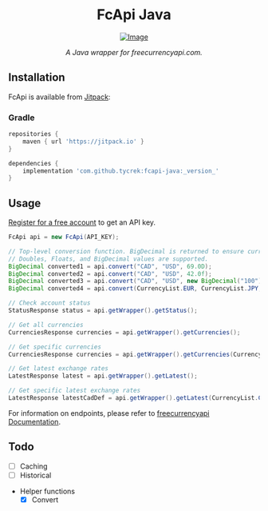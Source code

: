<div align="center">

FcApi Java
===

[![Image]][Jitpack]

*A Java wrapper for freecurrencyapi.com.*

</div>

## Installation

FcApi is available from [Jitpack]:

### Gradle

```groovy
repositories {
    maven { url 'https://jitpack.io' }
}

dependencies {
    implementation 'com.github.tycrek:fcapi-java:_version_'
}
```

## Usage

[Register for a free account](https://app.freecurrencyapi.com/register) to get an API key.

```java
FcApi api = new FcApi(API_KEY);

// Top-level conversion function. BigDecimal is returned to ensure currency precision.
// Doubles, Floats, and BigDecimal values are supported.
BigDecimal converted1 = api.convert("CAD", "USD", 69.0D);
BigDecimal converted2 = api.convert("CAD", "USD", 42.0f);
BigDecimal converted3 = api.convert("CAD", "USD", new BigDecimal("100"));
BigDecimal converted4 = api.convert(CurrencyList.EUR, CurrencyList.JPY, new BigDecimal("1457.25"));

// Check account status
StatusResponse status = api.getWrapper().getStatus();

// Get all currencies
CurrenciesResponse currencies = api.getWrapper().getCurrencies();

// Get specific currencies
CurrenciesResponse currencies = api.getWrapper().getCurrencies(CurrencyList.AUD, CurrencyList.CAD, CurrencyList.EUR, CurrencyList.USD);

// Get latest exchange rates
LatestResponse latest = api.getWrapper().getLatest();

// Get specific latest exchange rates
LatestResponse latestCadDef = api.getWrapper().getLatest(CurrencyList.CAD, CurrencyList.EUR);
```

For information on endpoints, please refer to [freecurrencyapi Documentation](https://freecurrencyapi.com/docs).

## Todo

- [ ] Caching
- [ ] Historical
- Helper functions
   - [x] Convert

[Image]: https://jitpack.io/v/tycrek/fcapi-java.svg?style=flat-square
[Jitpack]: https://jitpack.io/#tycrek/fcapi-java/
